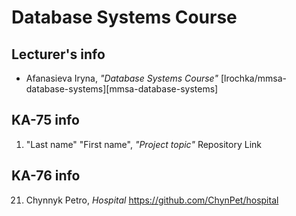 # Database Systems Course  

## Lecturer's info  

- Afanasieva Iryna, *"Database Systems Course"* [lrochka/mmsa-database-systems][mmsa-database-systems] 

## KA-75 info  
1. "Last name" "First name", *"Project topic"* Repository Link

## KA-76 info
21. Chynnyk Petro, *Hospital* https://github.com/ChynPet/hospital  

